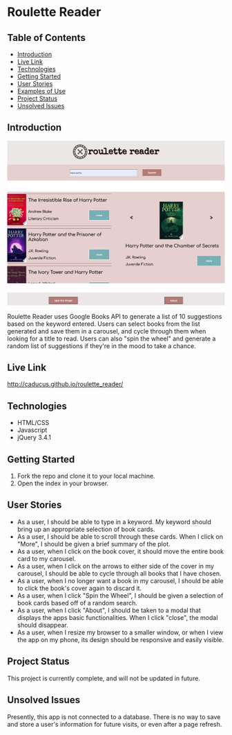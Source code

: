 # Roulette Reader

## Table of Contents
* [Introduction](#introduction)
* [Live Link](#live-link)
* [Technologies](#technologies)
* [Getting Started](#getting-started)
* [User Stories](#user-stories)
* [Examples of Use](#examples-of-use)
* [Project Status](#project-status)
* [Unsolved Issues](#unsolved-issues)

## Introduction
![Example rr-screenshot](./images/rr-screenshot.png)

Roulette Reader uses Google Books API to generate a list of 10 suggestions based on the keyword entered. Users can select books from the list generated and save them in a carousel, and cycle through them when looking for a title to read. Users can also "spin the wheel" and generate a random list of suggestions if they're in the mood to take a chance.

## Live Link
http://caducus.github.io/roulette_reader/

## Technologies
* HTML/CSS
* Javascript
* jQuery 3.4.1

## Getting Started
1. Fork the repo and clone it to your local machine.
2. Open the index in your browser.

## User Stories
* As a user, I should be able to type in a keyword. My keyword should bring up an appropriate selection of book cards.
* As a user, I should be able to scroll through these cards. When I click on "More", I should be given a brief summary of the plot.
* As a user, when I click on the book cover, it should move the entire book card to my carousel.
* As a user, when I click on the arrows to either side of the cover in my carousel, I should be able to cycle through all books that I have chosen.
* As a user, when I no longer want a book in my carousel, I should be able to click the book's cover again to discard it.
* As a user, when I click "Spin the Wheel", I should be given a selection of book cards based off of a random search.
* As a user, when I click "About", I should be taken to a modal that displays the apps basic functionalities. When I click "close", the modal should disappear.
* As a user, when I resize my browser to a smaller window, or when I view the app on my phone, its design should be responsive and easily visible.

## Project Status
This project is currently complete, and will not be updated in future.

## Unsolved Issues
Presently, this app is not connected to a database. There is no way to save and store a user's information for future visits, or even after a page refresh.
